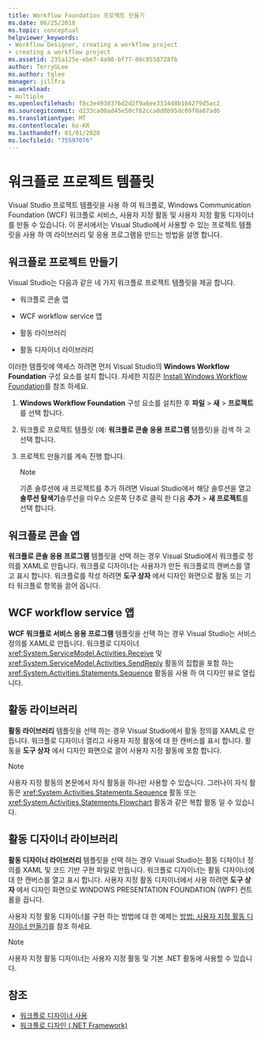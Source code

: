 ```yaml
---
title: Workflow Foundation 프로젝트 만들기
ms.date: 06/25/2018
ms.topic: conceptual
helpviewer_keywords:
- Workflow Designer, creating a workflow project
- creating a workflow project
ms.assetid: 235a125e-ebe7-4a98-bf77-86c8558728fb
author: TerryGLee
ms.author: tglee
manager: jillfra
ms.workload:
- multiple
ms.openlocfilehash: f8c3e4930376d2d2f9a6ee3334d8b164279d5ac2
ms.sourcegitcommit: d233ca00ad45e50cf62cca0d0b95dc69f0a87ad6
ms.translationtype: MT
ms.contentlocale: ko-KR
ms.lasthandoff: 01/01/2020
ms.locfileid: "75597076"
---
```

# <a name="workflow-project-templates"></a>워크플로 프로젝트 템플릿

Visual Studio 프로젝트 템플릿을 사용 하 여 워크플로, Windows Communication Foundation (WCF) 워크플로 서비스, 사용자 지정 활동 및 사용자 지정 활동 디자이너를 만들 수 있습니다. 이 문서에서는 Visual Studio에서 사용할 수 있는 프로젝트 템플릿을 사용 하 여 라이브러리 및 응용 프로그램을 만드는 방법을 설명 합니다.

## <a name="create-a-workflow-project"></a>워크플로 프로젝트 만들기

Visual Studio는 다음과 같은 네 가지 워크플로 프로젝트 템플릿을 제공 합니다.

- 워크플로 콘솔 앱

- WCF workflow service 앱

- 활동 라이브러리

- 활동 디자이너 라이브러리

이러한 템플릿에 액세스 하려면 먼저 Visual Studio의 **Windows Workflow Foundation** 구성 요소를 설치 합니다. 자세한 지침은 [Install Windows Workflow Foundation](developing-applications-with-the-workflow-designer.md#install-windows-workflow-foundation)를 참조 하세요.

1. **Windows Workflow Foundation** 구성 요소를 설치한 후 **파일** > **새** > **프로젝트**를 선택 합니다.

1. 워크플로 프로젝트 템플릿 (예: **워크플로 콘솔 응용 프로그램** 템플릿)을 검색 하 고 선택 합니다.

1. 프로젝트 만들기를 계속 진행 합니다.

   > [!NOTE]
   > 기존 솔루션에 새 프로젝트를 추가 하려면 Visual Studio에서 해당 솔루션을 열고 **솔루션 탐색기**솔루션을 마우스 오른쪽 단추로 클릭 한 다음 **추가** > **새 프로젝트**를 선택 합니다.

## <a name="workflow-console-app"></a>워크플로 콘솔 앱

**워크플로 콘솔 응용 프로그램** 템플릿을 선택 하는 경우 Visual Studio에서 워크플로 정의를 XAML로 만듭니다. 워크플로 디자이너는 사용자가 만든 워크플로의 캔버스를 열고 표시 합니다. 워크플로를 작성 하려면 **도구 상자** 에서 디자인 화면으로 활동 또는 기타 워크플로 항목을 끌어 옵니다.

## <a name="wcf-workflow-service-app"></a>WCF workflow service 앱

**WCF 워크플로 서비스 응용 프로그램** 템플릿을 선택 하는 경우 Visual Studio는 서비스 정의를 XAML로 만듭니다. 워크플로 디자이너 <xref:System.ServiceModel.Activities.Receive> 및 <xref:System.ServiceModel.Activities.SendReply> 활동의 집합을 포함 하는 <xref:System.Activities.Statements.Sequence> 활동을 사용 하 여 디자인 뷰로 열립니다.

## <a name="activity-library"></a>활동 라이브러리

**활동 라이브러리** 템플릿을 선택 하는 경우 Visual Studio에서 활동 정의를 XAML로 만듭니다. 워크플로 디자이너 열리고 사용자 지정 활동에 대 한 캔버스를 표시 합니다. 활동을 **도구 상자** 에서 디자인 화면으로 끌어 사용자 지정 활동에 포함 합니다.

> [!NOTE]
> 사용자 지정 활동의 본문에서 자식 활동을 하나만 사용할 수 있습니다. 그러나이 자식 활동은 <xref:System.Activities.Statements.Sequence> 활동 또는 <xref:System.Activities.Statements.Flowchart> 활동과 같은 복합 활동 일 수 있습니다.

## <a name="activity-designer-library"></a>활동 디자이너 라이브러리

**활동 디자이너 라이브러리** 템플릿을 선택 하는 경우 Visual Studio는 활동 디자이너 정의를 XAML 및 코드 기반 구현 파일로 만듭니다. 워크플로 디자이너는 활동 디자이너에 대 한 캔버스를 열고 표시 합니다. 사용자 지정 활동 디자이너에서 사용 하려면 **도구 상자** 에서 디자인 화면으로 WINDOWS PRESENTATION FOUNDATION (WPF) 컨트롤을 끕니다.

사용자 지정 활동 디자이너를 구현 하는 방법에 대 한 예제는 [방법: 사용자 지정 활동 디자이너 만들기](/dotnet/framework/windows-workflow-foundation/how-to-create-a-custom-activity-designer)를 참조 하세요.

> [!NOTE]
> 사용자 지정 활동 디자이너는 사용자 지정 활동 및 기본 .NET 활동에 사용할 수 있습니다.

## <a name="see-also"></a>참조

- [워크플로 디자이너 사용](developing-applications-with-the-workflow-designer.md)
- [워크플로 디자인 (.NET Framework)](/dotnet/framework/windows-workflow-foundation/designing-workflows)
